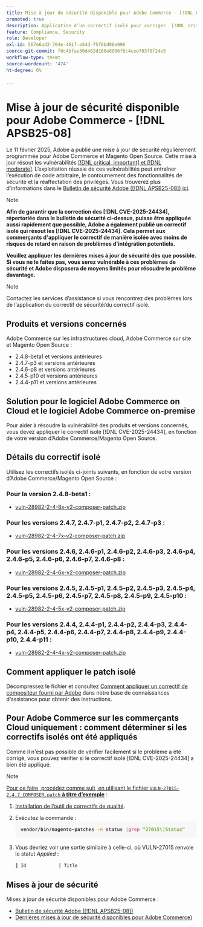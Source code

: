 ```yaml
---
title: Mise à jour de sécurité disponible pour Adobe Commerce - [!DNL APSB25-08]
promoted: true
description: Application d’un correctif isolé pour corriger  [!DNL critical, important, and moderate vulnerabilities] ’Adobe Commerce version 2.4.8-bêta1, 2.4.7-p3, 2.4.6-p8, 2.4.5-p10, 2.4.4-p11 et les versions antérieures.
feature: Compliance, Security
role: Developer
exl-id: 567e6ad2-704e-461f-a54d-75f6bd96e996
source-git-commit: f0c4bfae30d462d160e8096f0c4cee703f6f24e5
workflow-type: tm+mt
source-wordcount: '474'
ht-degree: 0%

---
```


# Mise à jour de sécurité disponible pour Adobe Commerce - [!DNL APSB25-08]

Le 11 février 2025, Adobe a publié une mise à jour de sécurité régulièrement programmée pour Adobe Commerce et Magento Open Source. Cette mise à jour résout les vulnérabilités [[!DNL critical, important] et  [!DNL moderate]](https://helpx.adobe.com/security/severity-ratings.html). L’exploitation réussie de ces vulnérabilités peut entraîner l’exécution de code arbitraire, le contournement des fonctionnalités de sécurité et la réaffectation des privilèges. Vous trouverez plus d’informations dans le [Bulletin de sécurité Adobe ([!DNL APSB25-08]) ici](https://helpx.adobe.com/security/products/magento/apsb25-08.html).

>[!NOTE]
>
>**Afin de garantir que la correction des [!DNL CVE-2025-24434], répertoriée dans le bulletin de sécurité ci-dessus, puisse être appliquée aussi rapidement que possible, Adobe a également publié un correctif isolé qui résout les [!DNL CVE-2025-24434]. Cela permet aux commerçants d&#39;appliquer le correctif de manière isolée avec moins de risques de retard en raison de problèmes d&#39;intégration potentiels.**

**Veuillez appliquer les dernières mises à jour de sécurité dès que possible. Si vous ne le faites pas, vous serez vulnérable à ces problèmes de sécurité et Adobe disposera de moyens limités pour résoudre le problème davantage.**

>[!NOTE]
>
>Contactez les services d’assistance si vous rencontrez des problèmes lors de l’application du correctif de sécurité/du correctif isolé.

## Produits et versions concernés

Adobe Commerce sur les infrastructures cloud, Adobe Commerce sur site et Magento Open Source :

* 2.4.8-beta1 et versions antérieures
* 2.4.7-p3 et versions antérieures
* 2.4.6-p8 et versions antérieures
* 2.4.5-p10 et versions antérieures
* 2.4.4-p11 et versions antérieures

## Solution pour le logiciel Adobe Commerce on Cloud et le logiciel Adobe Commerce on-premise

Pour aider à résoudre la vulnérabilité des produits et versions concernés, vous devez appliquer le correctif isolé [!DNL CVE-2025-24434], en fonction de votre version d’Adobe Commerce/Magento Open Source.

## Détails du correctif isolé

Utilisez les correctifs isolés ci-joints suivants, en fonction de votre version d’Adobe Commerce/Magento Open Source :

### Pour la version 2.4.8-beta1 :

* [vuln-28982-2-4-8x-v2-composer-patch.zip](assets/vuln-28982-2-4-8x-v2-composer-patch.zip)

### Pour les versions 2.4.7, 2.4.7-p1, 2.4.7-p2, 2.4.7-p3 :

* [vuln-28982-2-4-7x-v2-composer-patch.zip](assets/vuln-28982-2-4-7x-v2-composer-patch.zip)

### Pour les versions 2.4.6, 2.4.6-p1, 2.4.6-p2, 2.4.6-p3, 2.4.6-p4, 2.4.6-p5, 2.4.6-p6, 2.4.6-p7, 2.4.6-p8 :

* [vuln-28982-2-4-6x-v2-composer-patch.zip](assets/vuln-28982-2-4-6x-v2-composer-patch.zip)

### Pour les versions 2.4.5, 2.4.5-p1, 2.4.5-p2, 2.4.5-p3, 2.4.5-p4, 2.4.5-p5, 2.4.5-p6, 2.4.5-p7, 2.4.5-p8, 2.4.5-p9, 2.4.5-p10 :

* [vuln-28982-2-4-5x-v2-composer-patch.zip](assets/vuln-28982-2-4-5x-v2-composer-patch.zip)

### Pour les versions 2.4.4, 2.4.4-p1, 2.4.4-p2, 2.4.4-p3, 2.4.4-p4, 2.4.4-p5, 2.4.4-p6, 2.4.4-p7, 2.4.4-p8, 2.4.4-p9, 2.4.4-p10, 2.4.4-p11 :

* [vuln-28982-2-4-4x-v2-composer-patch.zip](assets/vuln-28982-2-4-4x-v2-composer-patch.zip)


## Comment appliquer le patch isolé

Décompressez le fichier et consultez [Comment appliquer un correctif de compositeur fourni par Adobe](https://experienceleague.adobe.com/docs/commerce-knowledge-base/kb/how-to/how-to-apply-a-composer-patch-provided-by-magento.html) dans notre base de connaissances d’assistance pour obtenir des instructions.

## Pour Adobe Commerce sur les commerçants Cloud uniquement : comment déterminer si les correctifs isolés ont été appliqués

Comme il n&#39;est pas possible de vérifier facilement si le problème a été corrigé, vous pouvez vérifier si le correctif isolé [!DNL CVE-2025-24434] a bien été appliqué.

>[!NOTE]
>
><u>Pour ce faire, procédez comme suit, en utilisant le fichier `VULN-27015-2.4.7_COMPOSER.patch` **à titre d’exemple**</u> :

1. [Installation de l’outil de correctifs de qualité](https://experienceleague.adobe.com/docs/commerce-operations/tools/quality-patches-tool/usage.html).
1. Exécutez la commande : <br>
   ![cve-2024-34102-tell-if-patch-applied-code](assets/cve-2024-34102-tell-if-patch-applied-code.png)
1. Vous devriez voir une sortie similaire à celle-ci, où VULN-27015 renvoie le statut *Applied* :

   ```bash
   ║ Id            │ Title                                                        │ Category        │ Origin                 │ Status      │ Details                                          ║ ║ N/A           │ ../m2-hotfixes/VULN-27015-2.4.7_COMPOSER_patch.patch      │ Other           │ Local                  │ Applied     │ Patch type: Custom                                
   ```

<!-- For Step 2:
     ```bash
    vendor/bin/magento-patches -n status |grep "27015\|Status"
     ```
-->

## Mises à jour de sécurité

Mises à jour de sécurité disponibles pour Adobe Commerce :

* [Bulletin de sécurité Adobe ([!DNL APSB25-08])](https://helpx.adobe.com/security/products/magento/apsb25-08.html)
* [Dernières mises à jour de sécurité disponibles pour Adobe Commerce)](https://helpx.adobe.com/security/products/magento.html)
